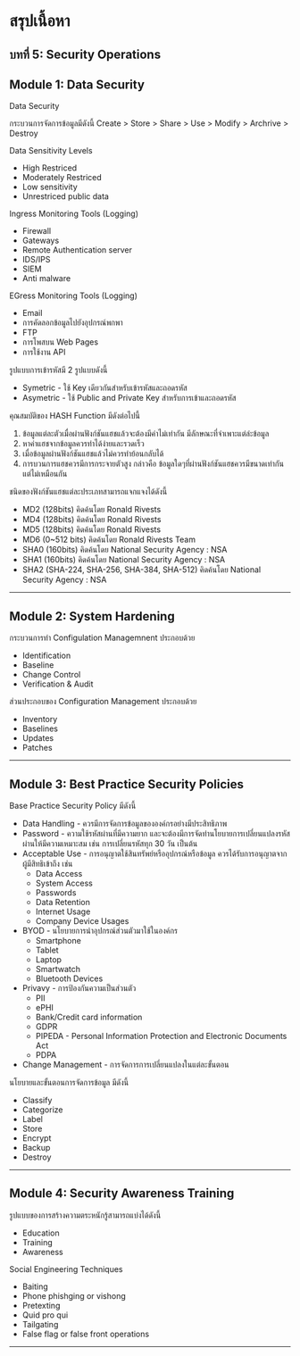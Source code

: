 # สรุปเนื้อหา
## บทที่  5: Security Operations
## Module 1: Data Security

Data Security 

กระบวนการจัดการข้อมูลมีดังนี้ 
Create > Store > Share > Use > Modify > Archrive > Destroy

Data Sensitivity Levels 
- High Restriced
- Moderately Restriced
- Low sensitivity
- Unrestriced public data

Ingress Monitoring Tools (Logging)
- Firewall
- Gateways
- Remote Authentication server
- IDS/IPS 
- SIEM
- Anti malware 

EGress Monitoring Tools (Logging)
- Email
- การคัดลอกข้อมูลไปยังอุปกรณ์พกพา
- FTP
- การโพสบน Web Pages
- การใช้งาน API

รูปแบบการเข้ารหัสมี 2 รูปแบบดังนี้ 
- Symetric - ใช้ Key เดียวกันสำหรับเข้ารหัสและถอดรหัส
- Asymetric - ใช้ Public and Private Key สำหรับการเข้าและถอดรหัส

คุณสมบัติของ HASH Function มีดังต่อไปนี้
1. ข้อมูลแต่ละตัวเมื่อผ่านฟังก์ชันแฮชแล้วจะต้องมีค่าไม่เท่ากัน มีลักษณะที่จำเพาะแต่ล่ะข้อมูล
2. หาค่าแฮชจากข้อมูลควรทำได้ง่ายและรวดเร็ว
3. เมื่อข้อมูลผ่านฟังก์ชันแฮชแล้วไม่ควรทำย้อนกลับได้
4. การบวนการแฮชควรมีการกระจายตัวสูง กล่าวคือ ข้อมูลใดๆที่ผ่านฟังก์ชันแฮชควรมีขนาดเท่ากัน แต่ไม่เหมือนกัน

ชนิดของฟังก์ชันแฮชแต่ละประเภทสามารถแจกแจงได้ดังนี้
- MD2 (128bits) คิดค้นโดย Ronald Rivests
- MD4 (128bits) คิดค้นโดย Ronald Rivests
- MD5 (128bits) คิดค้นโดย Ronald Rivests
- MD6 (0~512 bits) คิดค้นโดย Ronald Rivests Team
- SHA0 (160bits) คิดค้นโดย National Security Agency : NSA
- SHA1 (160bits) คิดค้นโดย National Security Agency : NSA
- SHA2 (SHA-224, SHA-256, SHA-384, SHA-512) คิดค้นโดย National Security Agency : NSA

---

## Module 2: System Hardening

กระบวนการทำ Configulation Managemnent ประกอบด้วย
- Identification 
- Baseline
- Change Control
- Verification & Audit

ส่วนประกอบของ Configuration Management ประกอบด้วย
- Inventory 
- Baselines
- Updates 
- Patches

---

## Module 3: Best Practice Security Policies

Base Practice Security Policy มีดังนี้
- Data Handling - ควรมีการจัดการข้อมูลขององค์กรอย่างมีประสิทธิภาพ
- Password - ความใช้รหัสผ่านที่มีความยาก และจะต้องมีการจัดทำนโยบายการเปลี่ยนแปลงรหัสผ่านให้มีความเหมาะสม เช่น การเปลี่ยนรหัสทุก 30 วัน เป็นต้น
- Acceptable Use - การอนุญาตใช้สินทรัพย์หรืออุปกรณ์หรือข้อมูล ควรได้รับการอนุญาตจากผู้มีสิทธิเข้าถึง เช่น
  - Data Access
  - System Access
  - Passwords 
  - Data Retention
  - Internet Usage 
  - Company Device Usages
- BYOD - นโยบายการนำอุปกรณ์ส่วนตัวมาใช้ในองค์กร
  - Smartphone
  - Tablet 
  - Laptop
  - Smartwatch 
  - Bluetooth Devices
- Privavy - การป้องกันความเป็นส่วนตัว
  - PII
  - ePHI
  - Bank/Credit card information
  - GDPR
  - PIPEDA - Personal Information Protection and Electronic Documents Act
  - PDPA
- Change Management - การจัดการการเปลี่ยนแปลงในแต่ละขั้นตอน

นโยบายและขั้นตอนการจัดการข้อมูล มีดังนี้
- Classify
- Categorize 
- Label 
- Store 
- Encrypt 
- Backup
- Destroy

--- 

## Module 4: Security Awareness Training

รูปแบบของการสร้างความตระหนักรู้สามารถแบ่งได้ดังนี้
- Education
- Training 
- Awareness

Social Engineering Techniques
- Baiting
- Phone phishging or vishong
- Pretexting 
- Quid pro qui
- Tailgating
- False flag or false front operations

---